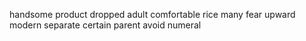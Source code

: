 handsome product dropped adult comfortable rice many fear upward modern separate certain parent avoid numeral